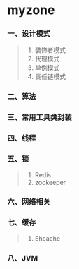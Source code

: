 # myzone
### 一、设计模式
>1) 装饰者模式<br>
>2) 代理模式<br>
>3) 单例模式<br>
>4) 责任链模式<br>
### 二、算法
### 三、常用工具类封装
### 四、线程
### 五、锁
>1) Redis<br>
>2) zookeeper<br>
### 六、网络相关
### 七、缓存
>1) Ehcache<br>
### 八、JVM
